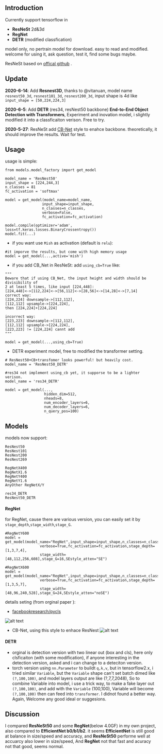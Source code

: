 ## Introduction
 Currently support tensorflow in 
 - **ResNeSt**  2d&3d
 - **RegNet**
 - **DETR** (modified classfication)
 
model only, no pertrain model for download. easy to read and modified.   
welcome for using it, ask question, test it, find some bugs maybe.

ResNeSt based on [offical github](https://github.com/zhanghang1989/ResNeSt) .

## Update
**2020-6-14**: Add **Resnest3D**, thanks to @vitanuan, model name `resnest50_3d`, `resnest101_3d`, `resnest200_3d`, input shape is 4d like `input_shape = [50,224,224,3]`

**2020-6-5**: Add **DETR** (res34, resNest50 backbone) **End-to-End Object Detection with Transformers**, Experiment and inovation model, i slightly modified it into a classficaiton verison. Free to try.

**2020-5-27**: ResNeSt add [CB-Net](https://arxiv.org/pdf/1909.03625.pdf) style to enahce backbone. theoretically, it should improve the results. Wait for test.

## Usage
usage is simple:
```
from models.model_factory import get_model

model_name = 'ResNest50'
input_shape = [224,244,3]
n_classes = 81
fc_activation = 'softmax'

model = get_model(model_name=model_name,
                 input_shape=input_shape,
                 n_classes=n_classes,
                 verbose=False,
                 fc_activation=fc_activation)

model.compile(optimizer='adam', loss=tf.keras.losses.BinaryCrossentropy())
model.fit(...)
```


- if you want use `Mish` as activation (default is `relu`): 
```
#it imporve the results, but come with high memory usage
model = get_model(...,active='mish')
```

- if you add CB_Net in ResNeSt: add `using_cb=True` like:
```
"""
Beware that if using CB_Net, the input height and width should be divisibility of 
2 at least 5 times, like input [224,448]: 
[224,448]<->[112,224]<->[56,112]<->[28,56]<->[14,28]<->[7,14]
correct way:
[224,224] downsample->[112,112],
[112,112] upsample->[224,224],
then [224,224]+[224,224]

incorrect way:
[223,223] downsample->[112,112],
[112,112] upsample->[224,224],
[223,223] != [224,224] cannt add
"""

model = get_model(...,using_cb=True)
```
- DETR experiment model, free to modified the transformer setting.
```
# ResNest50+CB+transfomer looks powerful! but heavily cost.
model_name = 'ResNest50_DETR' 

#res34 not implement using_cb yet, it supporse to be a lighter verison.
model_name = 'res34_DETR' 

model = get_model(...,
                  hidden_dim=512,
                  nheads=8,
                  num_encoder_layers=6,
                  num_decoder_layers=6,
                  n_query_pos=100)
```


## Models 
models now support:
```
ResNest50
ResNest101
ResNest200
ResNest269

RegNetX400
RegNetX1.6
RegNetY400
RegNetY1.6
AnyOther RegNetX/Y

res34_DETR
ResNest50_DETR
```
#### RegNet
for RegNet, cause there are various version, you can easily set it by `stage_depth`,`stage_width`,`stage_G`.

```
#RegNetY600
model = get_model(model_name="RegNet",input_shape=input_shape,n_classes=n_classes,
                verbose=True,fc_activation=fc_activation,stage_depth=[1,3,7,4],
                stage_width=[48,112,256,608],stage_G=16,SEstyle_atten="SE")

#RegNetX600
model = get_model(model_name="RegNet",input_shape=input_shape,n_classes=n_classes,
                verbose=True,fc_activation=fc_activation,stage_depth=[1,3,5,7],
                stage_width=[48,96,240,528],stage_G=24,SEstyle_atten="noSE")
```

details seting (from orginal paper ):
- [facebookresearch/pycls](https://github.com/facebookresearch/pycls)

![alt text](https://raw.githubusercontent.com/QiaoranC/tf_ResNeSt_RegNet_model/master/readme_img/regnet_setting.png)


- CB-Net, using this style to enhace ResNest
![alt text](https://raw.githubusercontent.com/QiaoranC/tf_ResNeSt_RegNet_model/master/readme_img/CBNet.png)

#### DETR
-  orginal is detection version with two linear out (box and cls), here only clsficaiton (with some modification), if anyone interesting in the detection version, asked and i can change to a deteciton version. 
 - torch version using `nn.Parameter` to buildt `q,k,v`, but in tensorflow2.x, i tried similar `Variable`, but the `Variable` shape can't set batch dimed like `(?,100,100)`, and model layers output are like (?,7,7,2048), So to combine Variable into model, i use a trick way, to make a fake layer out `(?,100,100)`, and add with the `Variable` (100,100),  Variable will become `(?,100,100)` then can feed into `transformer`. I didnot found a better way. Again, Welcome any good ideal or suggesions.

## Discussion
I compared **ResNeSt50** and some **RegNet**(below 4.0GF) in my own project, also compared to **EfficientNet b0/b1/b2**.
it seems **EfficientNet** is still good at balance in size/speed and accuracy, and **ResNeSt50** performe well at accuarcy also lower in size/speed, And **RegNet** not that fast and acuracy not that good, seems normal.
